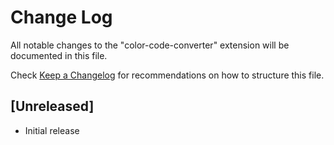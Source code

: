 # Change Log

All notable changes to the "color-code-converter" extension will be documented in this file.

Check [Keep a Changelog](http://keepachangelog.com/) for recommendations on how to structure this file.

## [Unreleased]

- Initial release